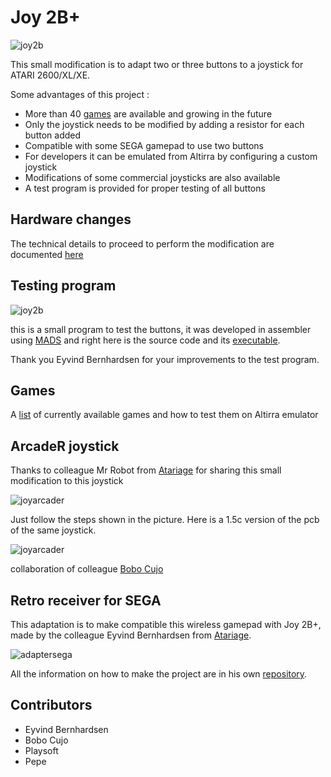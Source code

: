# Joy 2B+

![joy2b](https://github.com/ascrnet/TestJoy2B/blob/master/img/joy2bplus.png)

This small modification is to adapt two or three buttons to a joystick for ATARI 2600/XL/XE.

Some advantages of this project :

 - More than 40 [games](https://github.com/ascrnet/Joy2Bplus/wiki/Games) are available and growing in the future
 - Only the joystick needs to be modified by adding a resistor for each button added
 - Compatible with some SEGA gamepad to use two buttons
 - For developers it can be emulated from Altirra by configuring a custom joystick
 - Modifications of some commercial joysticks are also available
 - A test program is provided for proper testing of all buttons


## Hardware changes

The technical details to proceed to perform the modification are documented [here](../../wiki/Instructions)


## Testing program

![joy2b](https://github.com/ascrnet/TestJoy2B/blob/master/img/testjoy2b.png)

this is a small program to test the buttons, it was developed in assembler using [MADS](http://mads.atari8.info) and right here is the source code and its [executable](https://github.com/ascrnet/Joy2Bplus/releases).

Thank you Eyvind Bernhardsen for your improvements to the test program.


## Games

A [list](https://github.com/ascrnet/Joy2Bplus/wiki/Games) of currently available games and how to test them on Altirra emulator


## ArcadeR joystick

Thanks to colleague Mr Robot from [Atariage](https://atariage.com/forums/topic/278884-2-button-joystick/?do=findComment&comment=4670068) for sharing this small modification to this joystick

![joyarcader](https://github.com/ascrnet/TestJoy2B/blob/master/img/arcaderJoy.jpeg)

Just follow the steps shown in the picture. Here is a 1.5c version of the pcb of the same joystick.

![joyarcader](https://github.com/ascrnet/TestJoy2B/blob/master/img/arcaderJoy_v15.png)

collaboration of colleague [Bobo Cujo](https://atariage.com/forums/topic/278884-2-button-joystick/?do=findComment&comment=4828898)


## Retro receiver for SEGA

This adaptation is to make compatible this wireless gamepad with Joy 2B+, made by the colleague Eyvind Bernhardsen from [Atariage](https://atariage.com/forums/topic/316068-diy-sega-mega-drive-genesis-adapter/).

![adaptersega](https://github.com/ascrnet/TestJoy2B/blob/master/img/adaptersega.jpeg)

All the information on how to make the project are in his own [repository](https://github.com/eyvind/sega-adapter/).


## Contributors

 - Eyvind Bernhardsen
 - Bobo Cujo
 - Playsoft
 - Pepe
